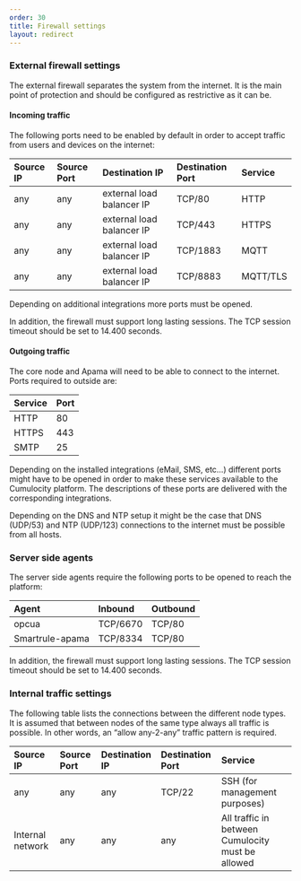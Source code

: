 ```yaml
---
order: 30
title: Firewall settings
layout: redirect
---
```


### External firewall settings

The external firewall separates the system from the internet. It is the main point of protection and should be configured as restrictive as it can be.

#### Incoming traffic

The following ports need to be enabled by default in order to accept traffic from users and devices on the internet:

|Source IP|Source Port|Destination IP|Destination Port|Service|
|:---|:---|:---|:---|:---|
|any|any|external load balancer IP|TCP/80|HTTP|
|any|any|external load balancer IP|TCP/443|HTTPS|
|any|any|external load balancer IP|TCP/1883|MQTT|
|any|any|external load balancer IP|TCP/8883|MQTT/TLS|

Depending on additional integrations more ports must be opened. 

In addition, the firewall must support long lasting sessions. The TCP session timeout should be set to 14.400 seconds.

#### Outgoing traffic

The core node and Apama will need to be able to connect to the internet. Ports required to outside are:

|Service|Port|
|:---|:---
|HTTP|80
|HTTPS|443
|SMTP|25

Depending on the installed integrations (eMail, SMS, etc…) different ports might have to be opened in order to make these services available to the Cumulocity platform. The descriptions of these ports are delivered with the corresponding integrations.

Depending on the DNS and NTP setup it might be the case that DNS (UDP/53) and NTP (UDP/123) connections to the internet must be possible from all hosts.

### Server side agents

The server side agents require the following ports to be opened to reach the platform:

|Agent|Inbound|Outbound
|:---|:---|:---
|opcua|TCP/6670|TCP/80
|Smartrule-apama|TCP/8334|TCP/80

In addition, the firewall must support long lasting sessions. The TCP session timeout should be set to 14.400 seconds.

### Internal traffic settings

The following table lists the connections between the different node types. It is assumed that between nodes of the same type always all traffic is possible. In other words, an “allow any-2-any” traffic pattern is required.

|Source IP|Source Port|Destination IP|Destination Port|Service|
|:---|:---|:---|:---|:---|
|any|any|any|TCP/22|SSH (for management purposes)|
|Internal network|any|any|any|All traffic in between Cumulocity must be allowed|